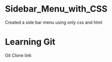 # Sidebar_Menu_with_CSS

Created a side bar menu using only css and html

# Learning Git

Git Clone link
